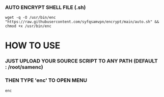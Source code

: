 ### AUTO ENCRYPT SHELL FILE (.sh)

```
wget -q -O /usr/bin/enc "https://raw.githubusercontent.com/syfqsamvpn/encrypt/main/auto.sh" && chmod +x /usr/bin/enc
```

# HOW TO USE
### JUST UPLOAD YOUR SOURCE SCRIPT TO ANY PATH (DEFAULT : /root/samenc)
### THEN TYPE 'enc' TO OPEN MENU

```
enc
```
